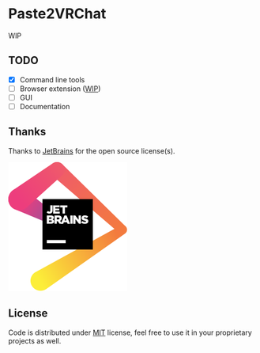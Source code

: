 # Paste2VRChat

WIP

## TODO

- [x] Command line tools
- [ ] Browser extension ([WIP](https://github.com/project-vrcat/paste2vrchat-addons))
- [ ] GUI
- [ ] Documentation

## Thanks

Thanks to [JetBrains](https://jb.gg/OpenSource) for the open source license(s).

[![JetBrains Logo](./images/jetbrains.svg)](https://jb.gg/OpenSource)

## License

Code is distributed under [MIT](./LICENSE) license, feel free to use it in your proprietary projects as well.
